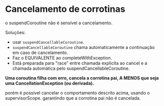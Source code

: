 # Cancelamento de corrotinas

o suspendCoroutine não é sensível a cancelamento.

Soluções:

- usar `suspendCancellableCoroutine`.
- `suspendCancellableCoroutine` chama automaticamente a continuação em caso de cancelamento.
- Faz o EQUIVALENTE ao completeWithException.
- Está preparada para "race" entre chamada explicita ao cancel e a chamada automática pelo suspendCancellableCoroutine.

**Uma coroutina filha com erro, cancela a corrotina pai, A MENOS que seja uma CancellationException (ou derivada).**

porém é possível cancelar o comportamento descrito acima, usando o supervisorScope.
garantindo que a corrotina pai não é cancelada.

